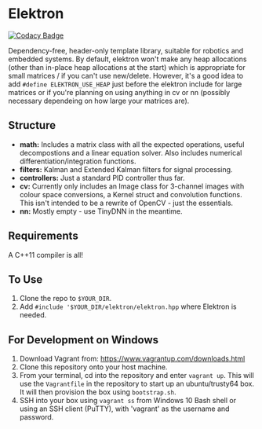 # Elektron

[![Codacy Badge](https://api.codacy.com/project/badge/Grade/15d01da01e8f4d20a130c06d8deb70a3)](https://www.codacy.com/app/omarabdeldayem/elektron?utm_source=github.com&utm_medium=referral&utm_content=omarabdeldayem/elektron&utm_campaign=badger)

Dependency-free, header-only template library, suitable for robotics and embedded systems. By default, elektron won't make any heap allocations (other than in-place heap allocations at the start) which is appropriate for small matrices / if you can't use new/delete. However, it's a good idea to add `#define ELEKTRON_USE_HEAP` just before the elektron include for large matrices or if you're planning on using anything in cv or nn (possibly necessary dependeing on how large your matrices are).

## Structure
- **math:** Includes a matrix class with all the expected operations, useful decompostions and a linear equation solver. Also includes numerical differentiation/integration functions.
- **filters:** Kalman and Extended Kalman filters for signal processing.
- **controllers:** Just a standard PID controller thus far.
- **cv:** Currently only includes an Image class for 3-channel images with colour space conversions, a Kernel struct and convolution functions. This isn't intended to be a rewrite of OpenCV - just the essentials.
- **nn:** Mostly empty - use TinyDNN in the meantime. 

## Requirements
A C++11 compiler is all! 

## To Use
1. Clone the repo to `$YOUR_DIR`.
2. Add `#include '$YOUR_DIR/elektron/elektron.hpp` where Elektron is needed.

## For Development on Windows
1. Download Vagrant from: https://www.vagrantup.com/downloads.html
2. Clone this repository onto your host machine.
3. From your terminal, cd into the repository and enter `vagrant up`. This will use the `Vagrantfile` in the repository to start up an ubuntu/trusty64 box. It will then provision the box using `bootstrap.sh`.
4. SSH into your box using `vagrant ss` from Windows 10 Bash shell or using an SSH client (PuTTY), with 'vagrant' as the username and password.
